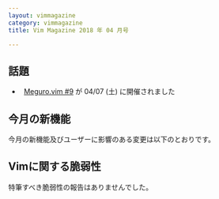```yaml
---
layout: vimmagazine
category: vimmagazine
title: Vim Magazine 2018 年 04 月号

---
```

## 話題

*   [Meguro.vim #9](https://megurovim.connpass.com/event/81678/) が 04/07 (土) に開催されました

## 今月の新機能

今月の新機能及びユーザーに影響のある変更は以下のとおりです。

## Vimに関する脆弱性

特筆すべき脆弱性の報告はありませんでした。
